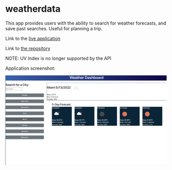 # weatherdata
This app provides users with the ability to search for weather forecasts, and save past searches. Useful for planning a trip.

Link to the [live application](https://michaelpalumbo.github.io/weatherdata/)

Link to [the repository](https://github.com/michaelpalumbo/weatherdata)

NOTE: UV Index is no longer supported by the API

Application screenshot:

![](screenshot.png)

